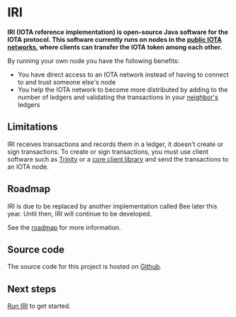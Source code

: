 # IRI

**IRI (IOTA reference implementation) is open-source Java software for the IOTA protocol. This software currently runs on nodes in the [public IOTA networks](root://getting-started/0.1/network/iota-networks.md), where clients can transfer the IOTA token among each other.**

By running your own node you have the following benefits:

- You have direct access to an IOTA network instead of having to connect to and trust someone else's node
- You help the IOTA network to become more distributed by adding to the number of ledgers and validating the transactions in your [neighbor's](root://getting-started/0.1/network/nodes.md#neighbors) ledgers

## Limitations

IRI receives transactions and records them in a ledger, it doesn't create or sign transactions. To create or sign transactions, you must use client software such as [Trinity](root://wallets/0.1/trinity/introduction/overview.md) or a [core client library](root://core/1.0/overview.md) and send the transactions to an IOTA node.

## Roadmap

IRI is due to be replaced by another implementation called Bee later this year. Until then, IRI will continue to be developed.

See the [roadmap](https://roadmap.iota.org/mainnet-throughput-increase-iri-something) for more information.

## Source code

The source code for this project is hosted on [Github](https://github.com/iotaledger/iri).

## Next steps

[Run IRI](tutorials/install-iri.md) to get started.


